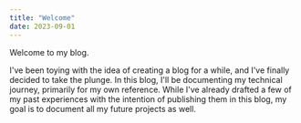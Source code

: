```yaml
---
title: "Welcome"
date: 2023-09-01
---
```


Welcome to my blog. 

I've been toying with the idea of creating a blog for a while, and I've finally decided to take the plunge. In this blog, I'll be documenting my technical journey, primarily for my own reference. While I've already drafted a few of my past experiences with the intention of publishing them in this blog, my goal is to document all my future projects as well.
